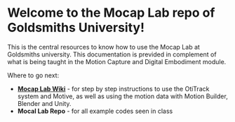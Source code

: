 # Welcome to the Mocap Lab repo of Goldsmiths University! 

This is the central resources to know how to use the Mocap Lab at Goldsmiths university. This documentation is previded in complement of what is being taught in the Motion Capture and Digital Embodiment module.

Where to go next:
 - [**Mocap Lab Wiki**](https://github.com/demzou/mocap-lab-goldsmiths/wiki) - for step by step instructions to use the OtiTrack system and Motive, as well as using the motion data with Motion Builder, Blender and Unity.
 - **Mocal Lab Repo** - for all example codes seen in class

